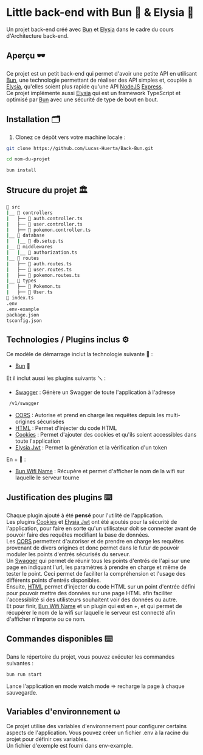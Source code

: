 # Little back-end with Bun 🍡 & Elysia 🐺

Un projet back-end créé avec [Bun](https://bun.sh/) et [Elysia](https://elysiajs.com/) dans le cadre du cours d'Architecture back-end.

## Aperçu 🕶️

Ce projet est un petit back-end qui permet d'avoir une petite API en utilisant [Bun](https://bun.sh/), une technologie permettant de réaliser des API simples et, couplée à [Elysia](https://elysiajs.com/), qu'elles soient plus rapide qu'une API [NodeJS](https://nodejs.org/fr) [Express](https://expressjs.com/fr/).  
Ce projet implémente aussi [Elysia](https://elysiajs.com/) qui est un framework TypeScript et optimisé par [Bun](https://bun.sh/) avec une sécurité de type de bout en bout.

## Installation 🗂️

1. Clonez ce dépôt vers votre machine locale :

```bash
git clone https://github.com/Lucas-Huerta/Back-Bun.git

cd nom-du-projet

bun install
```

## Strucure du projet 🏛️

```bash
📁 src
|__ 📁 controllers
|   ├── 📄 auth.controller.ts
|   ├── 📄 user.controller.ts
|   ├── 📄 pokemon.controller.ts
|__ 📁 database
|   |__ 📄 db.setup.ts
|__ 📁 middlewares
|   |__ 📄 authorization.ts
|__ 📁 routes
|   ├── 📄 auth.routes.ts
|   ├── 📄 user.routes.ts
|   ├── 📄 pokemon.routes.ts
|__ 📁 types
|   ├── 📄 Pokemon.ts
|   ├── 📄 User.ts
📄 index.ts
.env
.env-example
package.json
tsconfig.json
```

## Technologies / Plugins inclus ⚙️

Ce modèle de démarrage inclut la technologie suivante 🧰 :

-   [Bun](https://bun.sh/) 🍡

Et il inclut aussi les plugins suivants 🪛 :

-   [Swagger](https://github.com/elysiajs/elysia-swagger) : Génère un Swagger de toute l'application à l'adresse

```bash
 /v1/swagger
```

-   [CORS](https://github.com/elysiajs/elysia-cors) : Autorise et prend en charge les requêtes depuis les multi-origines sécurisées
-   [HTML](https://github.com/elysiajs/elysia-html) : Permet d'injecter du code HTML
-   [Cookies](https://github.com/elysiajs/elysia-cookie) : Permet d'ajouter des cookies et qu'ils soient accessibles dans toute l'application
-   [Elysia Jwt](https://github.com/elysiajs/elysia-jwt) : Permet la génération et la vérification d'un token

En + 🐣 :

-   [Bun Wifi Name](https://github.com/wobsoriano/bun-wifi-name) : Récupère et permet d'afficher le nom de la wifi sur laquelle le serveur tourne

## Justification des plugins ⌨️

Chaque plugin ajouté à été **pensé** pour l'utilité de l'application.  
Les plugins [Cookies](https://github.com/elysiajs/elysia-cookie) et [Elysia Jwt](https://github.com/elysiajs/elysia-jwt) ont été ajoutés pour la sécurité de l'application, pour faire en sorte qu'un utilisateur doit se connecter avant de pouvoir faire des requêtes modifiant la base de données.  
Les [CORS](https://github.com/elysiajs/elysia-cors) permettent d'autoriser et de prendre en charge les requêtes provenant de divers origines et donc permet dans le futur de pouvoir moduler les points d'entrés sécurisés du serveur.  
Un [Swagger](https://github.com/elysiajs/elysia-swagger) qui permet de réunir tous les points d'entrés de l'api sur une page en indiquant l'url, les paramètres à prendre en charge et même de tester le point. Ceci permet de faciliter la compréhension et l'usage des différents points d'entrés disponibles.  
Ensuite, [HTML](https://github.com/elysiajs/elysia-html) permet d'injecter du code HTML sur un point d'entrée défini pour pouvoir mettre des données sur une page HTML afin faciliter l'accessiblité si des utilisteurs souhaitent voir des données ou autre.  
Et pour finir, [Bun Wifi Name](https://github.com/wobsoriano/bun-wifi-name) et un plugin qui est en +, et qui permet de récupérer le nom de la wifi sur laquelle le serveur est connecté afin d'afficher n'importe ou ce nom.

## Commandes disponibles ⌨️

Dans le répertoire du projet, vous pouvez exécuter les commandes suivantes :

```bash
bun run start
```

Lance l'application en mode watch mode => recharge la page à chaque sauvegarde.

## Variables d'environnement ⍵

Ce projet utilise des variables d'environnement pour configurer certains aspects de l'application. Vous pouvez créer un fichier .env à la racine du projet pour définir ces variables.  
Un fichier d'exemple est fourni dans env-example.
